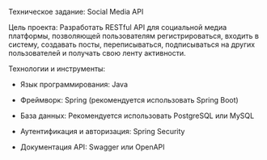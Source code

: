 Техническое задание: Social Media API

Цель проекта: Разработать RESTful API для социальной медиа платформы,
позволяющей пользователям регистрироваться,
входить в систему, создавать посты, переписываться,
подписываться на других пользователей и получать свою ленту активности.

Технологии и инструменты:

- Язык программирования: Java

- Фреймворк: Spring (рекомендуется использовать Spring Boot)

- База данных: Рекомендуется использовать PostgreSQL или MySQL

- Аутентификация и авторизация: Spring Security

- Документация API: Swagger или OpenAPI